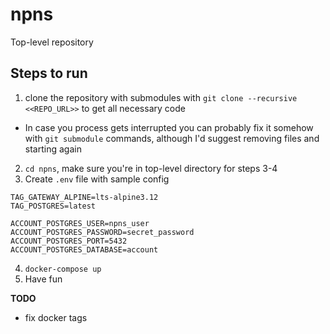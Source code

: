 # npns
Top-level repository

## Steps to run

1. clone the repository with submodules with `git clone --recursive <<REPO_URL>>` to get all necessary code
  * In case you process gets interrupted you can probably fix it somehow with `git submodule` commands, although I'd suggest removing files and starting again
2. `cd npns`, make sure you're in top-level directory for steps 3-4
3. Create `.env` file with sample config
```
TAG_GATEWAY_ALPINE=lts-alpine3.12
TAG_POSTGRES=latest

ACCOUNT_POSTGRES_USER=npns_user
ACCOUNT_POSTGRES_PASSWORD=secret_password
ACCOUNT_POSTGRES_PORT=5432
ACCOUNT_POSTGRES_DATABASE=account
```
4. `docker-compose up`
5. Have fun

**TODO**
* fix docker tags